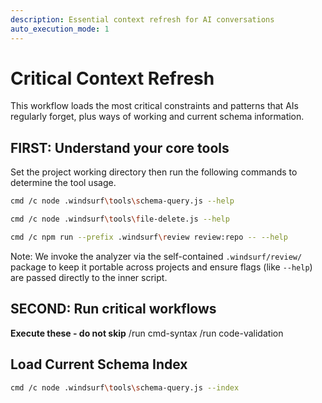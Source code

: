 ```yaml
---
description: Essential context refresh for AI conversations
auto_execution_mode: 1
---
```


# Critical Context Refresh

This workflow loads the most critical constraints and patterns that AIs regularly forget, plus ways of working and current schema information.

## FIRST: Understand your core tools
Set the project working directory then run the following commands to determine the tool usage.
```bash
cmd /c node .windsurf\tools\schema-query.js --help
```

```bash
cmd /c node .windsurf\tools\file-delete.js --help
```

```bash
cmd /c npm run --prefix .windsurf\review review:repo -- --help
```

Note: We invoke the analyzer via the self-contained `.windsurf/review/` package to keep it portable across projects and ensure flags (like `--help`) are passed directly to the inner script.

## SECOND: Run critical workflows
**Execute these - do not skip**
/run cmd-syntax
/run code-validation

## Load Current Schema Index

```bash
cmd /c node .windsurf\tools\schema-query.js --index
```